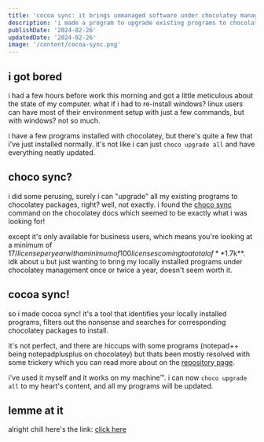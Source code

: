 ```yaml
---
title: 'cocoa sync: it brings unmanaged software under chocolatey management'
description: 'i made a program to upgrade existing programs to chocolatey packages'
publishDate: '2024-02-26'
updatedDate: '2024-02-26'
image: '/content/cocoa-sync.png'
---
```


## i got bored

i had a few hours before work this morning and got a little meticulous about the state of my computer. what if i had to re-install windows? linux users can have most of their environment setup with just a few commands, but with windows? not so much.

i have a few programs installed with chocolatey, but there's quite a few that i've just installed normally. it's not like i can just `choco upgrade all` and have everything neatly updated.

## choco sync?

i did some perusing, surely i can "upgrade" all my existing programs to chocolatey packages, right? well, not exactly. i found the [choco sync](https://docs.chocolatey.org/en-us/features/package-synchronization/sync-command) command on the chocolatey docs which seemed to be exactly what i was looking for!

except it's only available for business users, which means you're looking at a minimum of $17/license per year with a minimum of 100 licenses coming to a total of **$1.7k**. idk about u but just wanting to bring my locally installed programs under chocolatey management once or twice a year, doesn't seem worth it.

## cocoa sync!

so i made cocoa sync! it's a tool that identifies your locally installed programs, filters out the nonsense and searches for corresponding chocolatey packages to install.

it's not perfect, and there are hiccups with some programs (notepad++ being notepadplusplus on chocolatey) but thats been mostly resolved with some trickery which you can read more about on the [repository page](https://github.com/umbranoxio/cocoa-sync?tab=readme-ov-file#editing-known-mappings).

i've used it myself and it works on my machine™️. i can now `choco upgrade all` to my heart's content, and all my programs will be updated.

## lemme at it

alright chill here's the link: [click here](https://github.com/umbranoxio/cocoa-sync)
